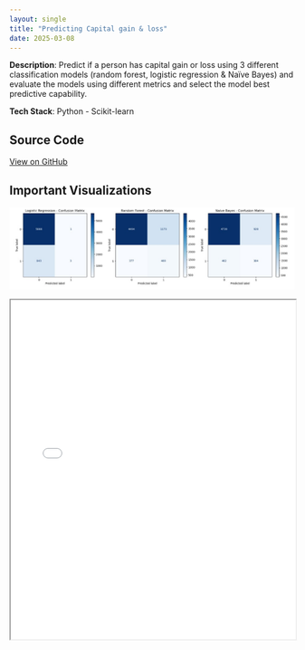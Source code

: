 ```yaml
---
layout: single
title: "Predicting Capital gain & loss"
date: 2025-03-08
---
```


**Description**: Predict if a person has capital gain or loss using 3 different classification models (random forest, logistic regression & Naïve Bayes) and evaluate the models using different metrics and select  the model best predictive capability.  
 
**Tech Stack**: Python - Scikit-learn

## Source Code
[View on GitHub](https://github.com/kradhakrishnan0714/Machine-Learning-I/blob/main/Predicting%20Capital%20Costs.ipynb)

## Important Visualizations

<img 
  src="/assets/visuals/capital_cost_prediction_model_comparison2.png" 
  alt="Model Comparison 2" 
  style="max-width: 100%; height: auto;" />

<iframe 
  src="/assets/visuals/capital_cost_prediction_model_comparison1.png" 
  width="100%" 
  height="600px">
  <p>Your browser does not support iframes.</p>
</iframe>



